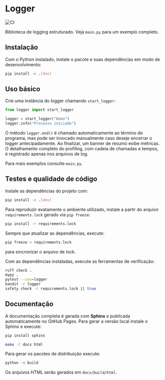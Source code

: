 # Logger

![CI](https://github.com/Elian-Abrao/Logger/actions/workflows/ci.yml/badge.svg)

Biblioteca de logging estruturado. Veja `main.py` para um exemplo completo.

## Instalação

Com o Python instalado, instale o pacote e suas dependências em modo de
desenvolvimento:

```bash
pip install -e .[dev]
```

## Uso básico

Crie uma instância do logger chamando `start_logger`:

```python
from logger import start_logger

logger = start_logger("Demo")
logger.info("Processo iniciado")
```

O método ``logger.end()`` é chamado automaticamente ao término do programa, mas pode ser invocado manualmente caso deseje encerrar o logger antecipadamente. Ao finalizar, um banner de resumo exibe métricas.
O detalhamento completo do profiling, com cadeia de chamadas e tempos, é registrado apenas nos arquivos de log.


Para mais exemplos consulte `main.py`.

## Testes e qualidade de código

Instale as dependências do projeto com:

```bash
pip install -e .[dev]
```

Para reproduzir exatamente o ambiente utilizado, instale a partir do arquivo
`requirements.lock` gerado via `pip freeze`:

```bash
pip install -r requirements.lock
```

Sempre que atualizar as dependências, execute:

```bash
pip freeze > requirements.lock
```
para sincronizar o arquivo de lock.

Com as dependências instaladas, execute as ferramentas de verificação:

```bash
ruff check .
mypy .
pytest --cov=logger
bandit -r logger
safety check -r requirements.lock || true
```

## Documentação

A documentação completa é gerada com **Sphinx** e publicada automaticamente no
GitHub Pages. Para gerar a versão local instale o Sphinx e execute:

```bash
pip install sphinx
```

```bash
make -C docs html
```

Para gerar os pacotes de distribuição execute:

```bash
python -m build
```

Os arquivos HTML serão gerados em `docs/build/html`.
